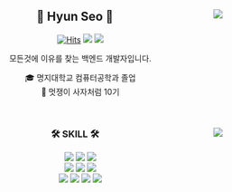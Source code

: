 <div align="center">
  
  <img align="right" src="http://mazassumnida.wtf/api/v2/generate_badge?boj=hyunseo99"/>
  
## 👋 Hyun Seo 👋 
  

  [![Hits](https://hits.seeyoufarm.com/api/count/incr/badge.svg?url=https%3A%2F%2Fgithub.com%2Fhyun1999&count_bg=%2379C83D&title_bg=%23555555&icon=&icon_color=%23E7E7E7&title=hits&edge_flat=false)](https://github.com/hyun1999) <a href="https://ggami99.tistory.com"><img src="https://img.shields.io/badge/-TechBlog-eb531f?style=flat-square&logo=Tistory&logoColor=white&"/></a> <a href="https://www.notion.so/d31085f1604f421bbef5246372c2a079?pvs=4"><img src="https://img.shields.io/badge/-Portfolio-000000?style=flat-square&logo=Notion&logoColor=white"/></a>  

  모든것에 이유를 찾는 백엔드 개발자입니다.

  🎓 명지대학교 컴퓨터공학과 졸업  
  🦁 멋쟁이 사자처럼 10기
  
  <br>
 
</div>


<div align="center">
  
  <img align="right" src="https://github-readme-stats.vercel.app/api/top-langs/?username=hyun1999&layout=compact&hide=javascript,css,scss&theme=dracula&langs_count=8"/>
  
  ### 🛠 SKILL 🛠
 
  <img src="https://img.shields.io/badge/-JAVA-007396?style=flat-square&logo=java&logoColor=white"> <img src="https://img.shields.io/badge/-Spring Boot-6DB33F?style=flat-square&logo=SpringBoot&logoColor=white"/> <img src="https://img.shields.io/badge/-Gradle-02303A?style=flat-square&logo=Gradle"/>
<br>
<img src="https://img.shields.io/badge/Oracle-F80000?style=flat-square&logo=Oracle&logoColor=white"/> <img src="https://img.shields.io/badge/MySQL-4479A1?style=flat-square&logo=MySQL&logoColor=white"/> <img src="https://img.shields.io/badge/MariaDB-003545?style=flat-square&logo=MariaDB&logoColor=white"/>
  <br>
  <img src="https://img.shields.io/badge/Amazon AWS-232F3E?style=flat-square&logo=Amazon AWS&logoColor=white"/> <img src="https://img.shields.io/badge/Ubuntu-E95420?style=flat-square&logo=Ubuntu&logoColor=white"/> <img src="https://img.shields.io/badge/Docker-2496ED?style=flat-square&logo=Docker&logoColor=white"/> <img src="https://img.shields.io/badge/git-F05032?style=flat-square&logo=git&logoColor=white"/>
  <br>
 
</div>
